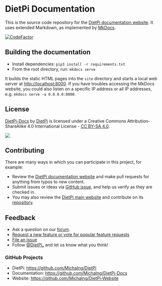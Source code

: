 # DietPi Documentation

This is the source code repository for the [DietPi documentation website](https://dietpi.com/docs/).
It uses extended Markdown, as implemented by [MkDocs](https://www.mkdocs.org/).

[![CodeFactor](https://www.codefactor.io/repository/github/michaing/dietpi-docs/badge)](https://www.codefactor.io/repository/github/michaing/dietpi-docs)

## Building the documentation

- Install dependencies: `pip3 install -r requirements.txt`
- From the root directory, run: `mkdocs serve`

It builds the static HTML pages into the `site` directory and starts a local web server at <http://localhost:8000>. If you have troubles accessing the MkDocs website, you could also listen on a specific IP address or all IP addresses, e.g. `mkdocs serve -a 0.0.0.0:8000`.    

## License
<a rel="cc:attributionURL" property="dct:title" href="https://dietpi.com/docs/">DietPi-Docs</a> by <a rel="cc:attributionURL dct:creator" property="cc:attributionName" href="https://dietpi.com/">DietPi</a> is licensed under a Creative Commons Attribution-ShareAlike 4.0 International License - <a rel="license" href="https://creativecommons.org/licenses/by-sa/4.0/">CC BY-SA 4.0</a>.

<a rel="license" href="https://creativecommons.org/licenses/by-sa/4.0/"><img src="https://i.creativecommons.org/l/by-sa/4.0/88x31.png" /></a>

## Contributing

There are many ways in which you can participate in this project, for example:

* Review the [DietPi documentation website](https://dietpi.com/docs/) and make pull requests for anything from typos to new content.
* Submit issues or ideas via [GitHub issue](https://github.com/MichaIng/DietPi-Docs/issues), and help us verify as they are checked in.
* You may also review the [DietPi main website](https://dietpi.com/) and contribute on its [repository](https://github.com/MichaIng/DietPi-Website).

## Feedback

* Ask a question on our [forum](https://dietpi.com/phpbb/).
* [Request a new feature or vote for popular feature requests](https://feathub.com/MichaIng/DietPi)
* [File an issue](https://github.com/MichaIng/DietPi-Docs/issues)
* Follow [@DietPi_](https://twitter.com/DietPi_) and let us know what you think!

### GitHub Projects

- DietPi: <https://github.com/MichaIng/DietPi>
- Documentation: <https://github.com/MichaIng/DietPi-Docs>
- Website: <https://github.com/MichaIng/DietPi-Website>
